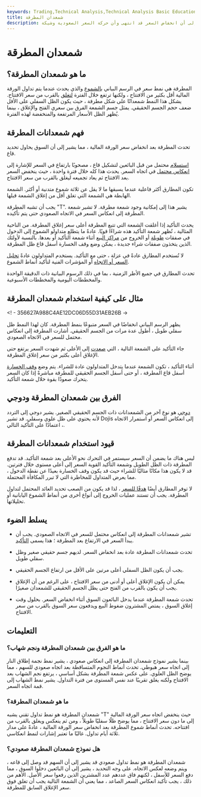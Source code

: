 ```yaml
---
keywords: Trading,Technical Analysis,Technical Analysis Basic Education
title: شمعدان المطرقة
description: المطرقة عبارة عن نمط شمعدان يشير إلى أن انخفاض السعر قد انتهى وأن حركة السعر الصعودية وشيكة.
---
```


# شمعدان المطرقة
## ما هو شمعدان المطرقة؟

المطرقة هي نمط سعر في الرسم البياني [بالشموع](/candlestick) والذي يحدث عندما يتم تداول الورقة المالية أقل بكثير من الافتتاح ، ولكنها ترتفع خلال الفترة [لتغلق](/closingprice) بالقرب من سعر الافتتاح. يشكل هذا النمط شمعدانًا على شكل مطرقة ، حيث يكون الظل السفلي على الأقل ضعف حجم الجسم الحقيقي. يمثل جسم الشمعة الفرق بين سعري الفتح والإغلاق ، بينما يُظهر الظل الأسعار المرتفعة والمنخفضة لهذه الفترة.

## فهم شمعدانات المطرقة

تحدث المطرقة بعد انخفاض سعر الورقة المالية ، مما يشير إلى أن السوق يحاول تحديد قاع.

[استسلام](/capitulation) محتمل من قبل البائعين لتشكيل قاع ، مصحوبًا بارتفاع في السعر للإشارة إلى [انعكاس محتمل](/reversal) في اتجاه السعر. يحدث هذا كله خلال فترة واحدة ، حيث ينخفض السعر بعد الافتتاح ثم يعاد تجميعه ليغلق بالقرب من سعر الافتتاح.

تكون المطارق أكثر فاعلية عندما يسبقها ما لا يقل عن ثلاثة شموع متدنية أو أكثر. الشمعة الهابطة هي الشمعة التي تغلق أقل من إغلاق الشمعة قبلها.

يجب أن تشبه المطرقة "T". يشير هذا إلى إمكانية وجود شمعة مطرقة. لا تشير شمعة المطرقة إلى انعكاس السعر في الاتجاه الصعودي حتى يتم تأكيده.

يحدث التأكيد إذا أغلقت الشمعة التي تتبع المطرقة أعلى سعر إغلاق المطرقة. من الناحية المثالية ، تُظهر شمعة التأكيد هذه شراءًا قويًا. عادةً ما يتطلع متداولو الشموع إلى الدخول في صفقات [طويلة](/long) أو الخروج من [مراكز البيع](/shortselling) أثناء شمعة التأكيد أو بعدها. بالنسبة لأولئك الذين يتخذون صفقات شراء جديدة ، يمكن وضع وقف الخسارة أسفل قاع ظل المطرقة.

لا تُستخدم المطارق عادةً في عزلة ، حتى مع التأكيد. يستخدم المتداولون عادةً [تحليل السعر أو الاتجاه](/trendanalysis) أو المؤشرات الفنية لتأكيد أنماط الشموع.

تحدث المطارق في جميع الأطر الزمنية ، بما في ذلك الرسوم البيانية ذات الدقيقة الواحدة والمخططات اليومية والمخططات الأسبوعية.

## مثال على كيفية استخدام شمعدان المطرقة

<! - 356627A988C4AE12DC06D55D31AEB26B ->

يظهر الرسم البياني انخفاضًا في السعر متبوعًا بنمط المطرقة. كان لهذا النمط ظل سفلي طويل ، أطول عدة مرات من الجسم الحقيقي. أشارت المطرقة إلى انعكاس محتمل للسعر في الاتجاه الصعودي.

جاء التأكيد على الشمعة التالية ، التي [صعدت](/gap) إلى الأعلى ثم شهدت السعر يرتفع حتى الإغلاق أعلى بكثير من سعر إغلاق المطرقة.

أثناء التأكيد ، تكون الشمعة عندما يتدخل المتداولون عادة للشراء. يتم وضع [وقف الخسارة](/stop-lossorder) أسفل قاع المطرقة ، أو حتى أسفل الجسم الحقيقي للمطرقة مباشرةً إذا كان السعر يتحرك صعودًا بقوة خلال شمعة التأكيد.

## الفرق بين شمعدان المطرقة ودوجي

[دوجي](/doji) هو نوع آخر من الشمعدانات ذات الجسم الحقيقي الصغير. يشير دوجي إلى التردد لأنه يحتوي على ظل علوي وسفلي. قد تشير Dojis إلى انعكاس السعر أو استمرار الاتجاه ، اعتمادًا على التأكيد التالي.

## قيود استخدام شمعدانات المطرقة

ليس هناك ما يضمن أن السعر سيستمر في التحرك نحو الأعلى بعد شمعة التأكيد. قد تدفع المطرقة ذات الظل الطويل وشمعة التأكيد القوية السعر إلى أعلى مستوى خلال فترتين. قد لا يكون هذا مكانًا مثاليًا للشراء حيث قد يكون وقف الخسارة بعيدًا عن نقطة الدخول ، مما يعرض المتداول للمخاطرة التي لا تبرر المكافأة المحتملة.

لا توفر المطارق أيضًا [هدفًا للسعر](/pricetarget) ، لذا قد يكون من الصعب تحديد العائد المحتمل لتداول المطرقة. يجب أن تستند عمليات الخروج إلى أنواع أخرى من أنماط الشموع اليابانية أو تحليلاتها.

## يسلط الضوء

- تشير شمعدانات المطرقة إلى انعكاس محتمل للسعر في الاتجاه الصعودي. يجب أن يبدأ السعر في الارتفاع بعد المطرقة ؛ هذا يسمى [التأكيد](/confirmation).

- تحدث شمعدانات المطرقة عادة بعد انخفاض السعر. لديهم جسم حقيقي صغير وظل سفلي طويل.

- يجب أن يكون الظل السفلي أعلى مرتين على الأقل من ارتفاع الجسم الحقيقي.

- يمكن أن يكون الإغلاق أعلى أو أدنى من سعر الافتتاح ، على الرغم من أن الإغلاق يجب أن يكون بالقرب من الفتح حتى يظل الجسم الحقيقي للشمعدان صغيرًا.

- تحدث شمعة المطرقة عندما يدخل البائعون السوق أثناء انخفاض السعر. بحلول وقت إغلاق السوق ، يمتص المشترون ضغوط البيع ويدفعون سعر السوق بالقرب من سعر الافتتاح.

## التعليمات

### ما هو الفرق بين شمعدان المطرقة ونجم شهاب؟

بينما يشير نموذج شمعدان المطرقة إلى انعكاس صعودي ، يشير نمط نجمة إطلاق النار إلى اتجاه سعر هبوطي. تحدث أنماط النجوم المتساقطة بعد اتجاه صعودي للسهم ، مما يوضح الظل العلوي. على عكس شمعة المطرقة بشكل أساسي ، يرتفع نجم الشهاب بعد الافتتاح ولكنه يغلق تقريبًا عند نفس المستوى من فترة التداول. يشير نمط الشهاب إلى قمة اتجاه السعر.

### ما هو شمعدان المطرقة؟

شمعدان المطرقة هو نمط تداول تقني يشبه "T" حيث ينخفض اتجاه سعر الورقة المالية إلى ما دون سعر الافتتاح ، مما يوضح ظلًا سفليًا طويلاً ، ومن ثم ينعكس ويغلق بالقرب من افتتاحه. تحدث أنماط شموع المطرقة بعد انخفاض سعر الورقة المالية ، عادةً على مدار ثلاثة أيام تداول. غالبًا ما تعتبر إشارات لنمط انعكاسي.

### هل نموذج شمعدان المطرقة صعودي؟

شمعدان المطرقة هو نمط تداول صعودي قد يشير إلى أن السهم قد وصل إلى قاعه ، ويتم وضعه لعكس الاتجاه. على وجه التحديد ، يشير إلى أن البائعين دخلوا السوق ، مما دفع السعر للأسفل ، لكنهم فاق عددهم عدد المشترين الذين رفعوا سعر الأصل. الأهم من ذلك ، يجب تأكيد انعكاس السعر الصاعد ، مما يعني أن الشمعة التالية يجب أن تغلق فوق سعر الإغلاق السابق للمطرقة.

